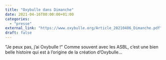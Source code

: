 ```yaml
---
title: "Oxybulle dans Dimanche"
date: 2021-04-16T00:00:00+01:00
categories: 
  - "presse"
external_link: "https://www.oxybulle.org/Article_20210406_Dimanche.pdf"
draft: false
---
```

"Je peux pas, j’ai Oxybulle !" Comme souvent avec les ASBL, c’est une bien belle histoire qui est à l’origine de la création d’Oxybulle...


